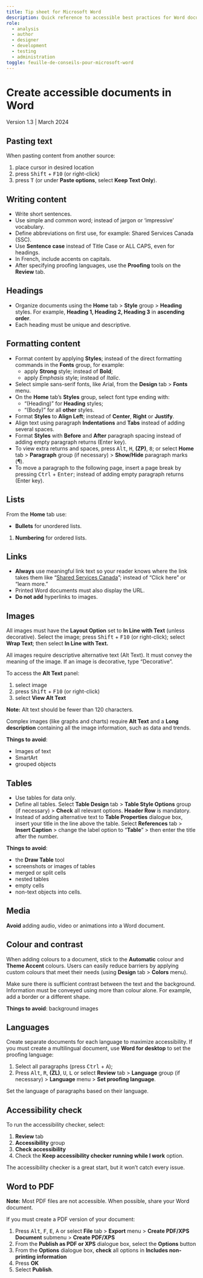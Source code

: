 ```yaml
---
title: Tip sheet for Microsoft Word
description: Quick reference to accessible best practices for Word documents.
role:
  - analysis
  - author
  - designer
  - development
  - testing
  - administration
toggle: feuille-de-conseils-pour-microsoft-word
---
```


# Create accessible documents in Word
Version 1.3 | March 2024

## Pasting text
When pasting content from another source:
1.	place cursor in desired location
2.	press <kbd>Shift</kbd> + <kbd>F10</kbd> (or right-click)
3.	press <kbd>T</kbd> (or under **Paste options**, select **Keep Text Only**).

## Writing content
-	Write short sentences.
-	Use simple and common word; instead of jargon or ‘impressive’ vocabulary.
-	Define abbreviations on first use, for example: Shared Services Canada (SSC).
-	Use **Sentence case** instead of Title Case or ALL CAPS, even for headings.
-	In French, include accents on capitals.
-	After specifying proofing languages, use the **Proofing** tools on the **Review** tab.

## Headings
-	Organize documents using the **Home** tab > **Style** group > **Heading** styles. For example, **Heading 1, Heading 2, Heading 3** in **ascending order**.
-	Each heading must be unique and descriptive.

## Formatting content
-	Format content by applying **Styles**; instead of the direct formatting commands in the **Fonts** group, for example:
    -	apply **Strong** style; instead of **Bold**;
    -	apply *Emphasis* style; instead of *Italic*.
-	Select simple sans-serif fonts, like Arial, from the **Design** tab > **Fonts** menu.
-	On the **Home** tab’s **Styles** group, select font type ending with:
    -	“(Heading)” for **Heading** styles;
    -	“(Body)” for all **other** styles.
-	Format **Styles** to **Align Left**; instead of **Center**, **Right** or **Justify**.
-	Align text using paragraph **Indentations** and **Tabs** instead of adding several spaces.
-	Format **Styles** with **Before** and **After** paragraph spacing instead of adding empty paragraph returns (Enter key).
-	To view extra returns and spaces, press <kbd>Alt</kbd>, <kbd>H</kbd>, **(ZP)**, <kbd>8</kbd>; or select **Home** tab > **Paragraph** group (if necessary) > **Show/Hide** paragraph marks (**¶**).
-	To move a paragraph to the following page, insert a page break by pressing <kbd>Ctrl</kbd> + <kbd>Enter</kbd>; instead of adding empty paragraph returns (Enter key).



## Lists
From the **Home** tab use:
- **Bullets** for unordered lists.
1. **Numbering** for ordered lists.

## Links
-	**Always** use meaningful link text so your reader knows where the link takes them like “<u>Shared Services Canada</u>”; instead of “Click here” or “learn more.”
-	Printed Word documents must also display the URL.
-	**Do not add** hyperlinks to images.

## Images
All images must have the **Layout Option** set to **In Line with Text** (unless decorative). Select the image; press <kbd>Shift</kbd> + <kbd>F10</kbd> (or right-click); select **Wrap Text**; then select **In Line with Text.**

All images require descriptive alternative text (Alt Text). It must convey the meaning of the image. If an image is decorative, type “Decorative”.

To access the **Alt Text** panel:
1.	select image
2.	press <kbd>Shift</kbd> + <kbd>F10</kbd> (or right-click)
3.	select **View Alt Text**

**Note:** Alt text should be fewer than 120 characters.

Complex images (like graphs and charts) require **Alt Text** and a **Long description** containing all the image information, such as data and trends.

**Things to avoid**:
-	Images of text
-	SmartArt
-	grouped objects

## Tables
-	Use tables for data only.
-	Define all tables. Select **Table Design** tab > **Table Style Options** group (if necessary) > **Check** all relevant options. **Header Row** is mandatory.
-	Instead of adding alternative text to **Table Properties** dialogue box, insert your title in the line above the table. Select **References** tab > **Insert Caption** > change the label option to “**Table**” > then enter the title after the number.

**Things to avoid**:
- the **Draw Table** tool
-	screenshots or images of tables
-	merged or split cells
-	nested tables
-	empty cells
-	non-text objects into cells.

## Media
**Avoid** adding audio, video or animations into a Word document.

## Colour and contrast
When adding colours to a document, stick to the **Automatic** colour and **Theme Accent** colours. Users can easily reduce barriers by applying custom colours that meet their needs (using **Design** tab > **Colors** menu).

Make sure there is sufficient contrast between the text and the background.
Information must be conveyed using more than colour alone. For example, add a border or a different shape.

**Things to avoid**:
background images

## Languages
Create separate documents for each language to maximize accessibility. If you must create a multilingual document, use **Word for desktop** to set the proofing language:
1.	Select all paragraphs (press <kbd>Ctrl</kbd> + <kbd>A</kbd>);
2.	Press <kbd>Alt</kbd>, <kbd>R</kbd>, **(ZL)**, <kbd>U</kbd>, <kbd>L</kbd> or
select **Review** tab > **Language** group (if necessary) > **Language** menu > **Set proofing language**.

Set the language of paragraphs based on their language.

## Accessibility check
To run the accessibility checker, select:
1.	**Review** tab
2.	**Accessibility** group
3.	**Check accessibility**
4.	Check the **Keep accessibility checker running while I work** option.

The accessibility checker is a great start, but it won’t catch every issue.

## Word to PDF
**Note:** Most PDF files are not accessible. When possible, share your Word document.

If you must create a PDF version of your document:
1.	Press <kbd>Alt</kbd>, <kbd>F</kbd>, <kbd>E</kbd>, <kbd>A</kbd> or select **File** tab > **Export** menu > **Create PDF/XPS Document** submenu > **Create PDF/XPS**
2.	From the **Publish as PDF or XPS** dialogue box, select the **Options** button
3.	From the **Options** dialogue box, **check** all options in **Includes non-printing information**
4.	Press **OK**
5.	Select **Publish**.
